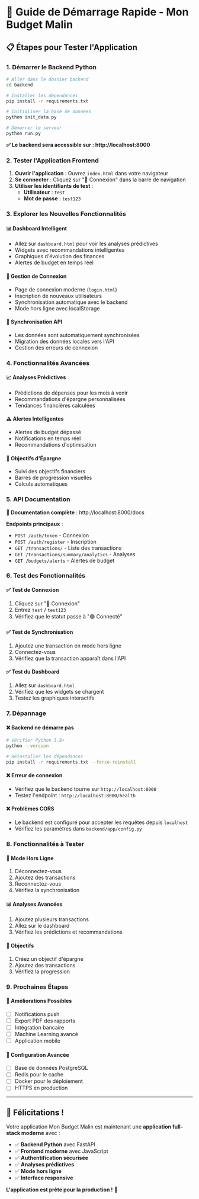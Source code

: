 # 🚀 Guide de Démarrage Rapide - Mon Budget Malin

## 📋 **Étapes pour Tester l'Application**

### **1. Démarrer le Backend Python**

```bash
# Aller dans le dossier backend
cd backend

# Installer les dépendances
pip install -r requirements.txt

# Initialiser la base de données
python init_data.py

# Démarrer le serveur
python run.py
```

**✅ Le backend sera accessible sur : http://localhost:8000**

### **2. Tester l'Application Frontend**

1. **Ouvrir l'application** : Ouvrez `index.html` dans votre navigateur
2. **Se connecter** : Cliquez sur "🔐 Connexion" dans la barre de navigation
3. **Utiliser les identifiants de test** :
   - **Utilisateur** : `test`
   - **Mot de passe** : `test123`

### **3. Explorer les Nouvelles Fonctionnalités**

#### **📊 Dashboard Intelligent**
- Allez sur `dashboard.html` pour voir les analyses prédictives
- Widgets avec recommandations intelligentes
- Graphiques d'évolution des finances
- Alertes de budget en temps réel

#### **🔐 Gestion de Connexion**
- Page de connexion moderne (`login.html`)
- Inscription de nouveaux utilisateurs
- Synchronisation automatique avec le backend
- Mode hors ligne avec localStorage

#### **🔄 Synchronisation API**
- Les données sont automatiquement synchronisées
- Migration des données locales vers l'API
- Gestion des erreurs de connexion

### **4. Fonctionnalités Avancées**

#### **📈 Analyses Prédictives**
- Prédictions de dépenses pour les mois à venir
- Recommandations d'épargne personnalisées
- Tendances financières calculées

#### **⚠️ Alertes Intelligentes**
- Alertes de budget dépassé
- Notifications en temps réel
- Recommandations d'optimisation

#### **🎯 Objectifs d'Épargne**
- Suivi des objectifs financiers
- Barres de progression visuelles
- Calculs automatiques

### **5. API Documentation**

**📖 Documentation complète** : http://localhost:8000/docs

**Endpoints principaux** :
- `POST /auth/token` - Connexion
- `POST /auth/register` - Inscription
- `GET /transactions/` - Liste des transactions
- `GET /transactions/summary/analytics` - Analyses
- `GET /budgets/alerts` - Alertes de budget

### **6. Test des Fonctionnalités**

#### **✅ Test de Connexion**
1. Cliquez sur "🔐 Connexion"
2. Entrez `test` / `test123`
3. Vérifiez que le statut passe à "🟢 Connecté"

#### **✅ Test de Synchronisation**
1. Ajoutez une transaction en mode hors ligne
2. Connectez-vous
3. Vérifiez que la transaction apparaît dans l'API

#### **✅ Test du Dashboard**
1. Allez sur `dashboard.html`
2. Vérifiez que les widgets se chargent
3. Testez les graphiques interactifs

### **7. Dépannage**

#### **❌ Backend ne démarre pas**
```bash
# Vérifier Python 3.8+
python --version

# Réinstaller les dépendances
pip install -r requirements.txt --force-reinstall
```

#### **❌ Erreur de connexion**
- Vérifiez que le backend tourne sur `http://localhost:8000`
- Testez l'endpoint : `http://localhost:8000/health`

#### **❌ Problèmes CORS**
- Le backend est configuré pour accepter les requêtes depuis `localhost`
- Vérifiez les paramètres dans `backend/app/config.py`

### **8. Fonctionnalités à Tester**

#### **🔄 Mode Hors Ligne**
1. Déconnectez-vous
2. Ajoutez des transactions
3. Reconnectez-vous
4. Vérifiez la synchronisation

#### **📊 Analyses Avancées**
1. Ajoutez plusieurs transactions
2. Allez sur le dashboard
3. Vérifiez les prédictions et recommandations

#### **🎯 Objectifs**
1. Créez un objectif d'épargne
2. Ajoutez des transactions
3. Vérifiez la progression

### **9. Prochaines Étapes**

#### **🚀 Améliorations Possibles**
- [ ] Notifications push
- [ ] Export PDF des rapports
- [ ] Intégration bancaire
- [ ] Machine Learning avancé
- [ ] Application mobile

#### **🔧 Configuration Avancée**
- [ ] Base de données PostgreSQL
- [ ] Redis pour le cache
- [ ] Docker pour le déploiement
- [ ] HTTPS en production

---

## 🎉 **Félicitations !**

Votre application Mon Budget Malin est maintenant une **application full-stack moderne** avec :

- ✅ **Backend Python** avec FastAPI
- ✅ **Frontend moderne** avec JavaScript
- ✅ **Authentification sécurisée**
- ✅ **Analyses prédictives**
- ✅ **Mode hors ligne**
- ✅ **Interface responsive**

**L'application est prête pour la production !** 🚀 